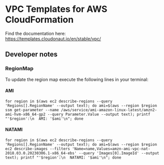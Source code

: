 # VPC Templates for AWS CloudFormation

Find the documentation here: https://templates.cloudonaut.io/en/stable/vpc/

## Developer notes

### RegionMap
To update the region map execute the following lines in your terminal:

#### AMI
```
for region in $(aws ec2 describe-regions --query 'Regions[].RegionName' --output text); do ami=$(aws --region $region ssm get-parameter --name /aws/service/ami-amazon-linux-latest/amzn2-ami-hvm-x86_64-gp2 --query Parameter.Value --output text); printf "'$region':\n  AMI: '$ami'\n"; done
```

#### NATAMI
```
for region in $(aws ec2 describe-regions --query 'Regions[].RegionName' --output text); do ami=$(aws --region $region ec2 describe-images --filters 'Name=name,Values=amzn-ami-vpc-nat-2018.03.0.20230306.1-x86_64-ebs' --query 'Images[0].ImageId' --output text); printf "'$region':\n  NATAMI: '$ami'\n"; done
```
